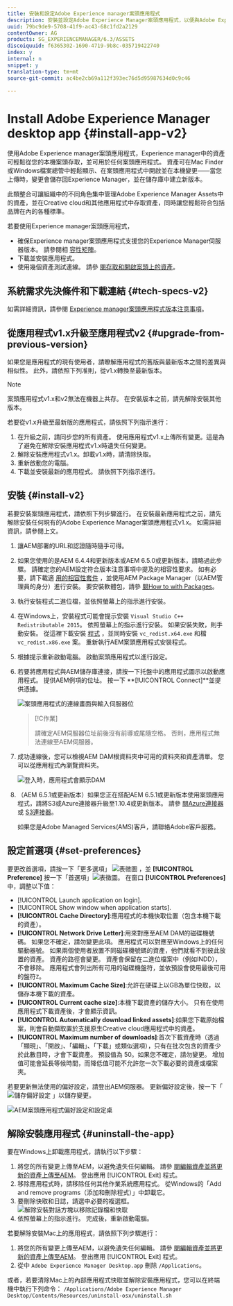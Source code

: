 ```yaml
---
title: 安裝和設定Adobe Experience manager案頭應用程式
description: 安裝並設定Adobe Experience Manager案頭應用程式，以便與Adobe Experience Manager Assets伺服器搭配運作，並下載您本機檔案系統上的資產。
uuid: 79bc9de9-5708-41f9-ac43-68c1fd2a2129
contentOwner: AG
products: SG_EXPERIENCEMANAGER/6.3/ASSETS
discoiquuid: f6365302-1690-4719-9b8c-035719422740
index: y
internal: n
snippet: y
translation-type: tm+mt
source-git-commit: ac4be2cb69a112f393ec76d5d95987634d0c9c46

---
```



# Install Adobe Experience Manager desktop app {#install-app-v2}

使用Adobe Experience manager案頭應用程式，Experience manager中的資產可輕鬆從您的本機案頭存取，並可用於任何案頭應用程式。 資產可在Mac Finder或Windows檔案總管中輕鬆顯示、在案頭應用程式中開啟並在本機變更——當您上傳時，變更會儲存回Experience Manager，並在儲存庫中建立新版本。

此類整合可讓組織中的不同角色集中管理Adobe Experience Manager Assets中的資產，並在Creative cloud和其他應用程式中存取資產，同時讓您輕鬆符合包括品牌在內的各種標準。

若要使用Experience manager案頭應用程式，

* 確保Experience manager案頭應用程式支援您的Experience Manager伺服器版本。 請參閱相 [容性矩陣](release-notes-of-v1.md#compatibilitymatrix)。
* 下載並安裝應用程式。
* 使用幾個資產測試連線。 請參 [閱存取和開啟案頭上的資產](use-app-v1.md#openondesktop)。

## 系統需求先決條件和下載連結 {#tech-specs-v2}

如需詳細資訊，請參閱 [Experience manager案頭應用程式版本注意事項](release-notes.md)。

## 從應用程式v1.x升級至應用程式v2 {#upgrade-from-previous-version}

如果您是應用程式的現有使用者，請瞭解應用程式的舊版與最新版本之間的差異與相似性。 此外，請依照下列准則，從v1.x轉換至最新版本。

>[!NOTE]
>
>案頭應用程式v1.x和v2無法在機器上共存。 在安裝版本之前，請先解除安裝其他版本。

若要從v1.x升級至最新版的應用程式，請依照下列指示進行：

1. 在升級之前，請同步您的所有資產。 使用應用程式v1.x上傳所有變更。這是為了避免在解除安裝應用程式v1.x時遺失任何變更。
1. 解除安裝應用程式v1.x。卸載v1.x時，請清除快取。
1. 重新啟動您的電腦。
1. 下載並安裝最新的應用程式。 請依照下列指示進行。

## 安裝 {#install-v2}

若要安裝案頭應用程式，請依照下列步驟進行。 在安裝最新應用程式之前，請先解除安裝任何現有的Adobe Experience Manager案頭應用程式v1.x。 如需詳細資訊，請參閱上文。

1. 讓AEM部署的URL和認證隨時隨手可得。
1. 如果您使用的是AEM 6.4.4和更新版本或AEM 6.5.0或更新版本，請略過此步驟。 請確定您的AEM設定符合版本注意事項中提及的相容性要求。 如有必要，請下載適 [用的相容性套件](https://www.adobeaemcloud.com/content/marketplace/marketplaceProxy.html?packagePath=/content/companies/public/adobe/packages/cq640/featurepack/adobe-asset-link-support) ，並使用AEM Package Manager（以AEM管理員的身分）進行安裝。 要安裝軟體包，請參 [閱How to with Packages](https://helpx.adobe.com/experience-manager/6-5/sites/administering/using/package-manager.html)。
1. 執行安裝程式二進位檔，並依照螢幕上的指示進行安裝。
1. 在Windows上，安裝程式可能會提示安裝 `Visual Studio C++ Redistributable 2015`。 依照螢幕上的指示進行安裝。 如果安裝失敗，則手動安裝。 從這裡下載安裝 [程式](https://www.microsoft.com/en-us/download/details.aspx?id=52685) ，並同時安裝 `vc_redist.x64.exe` 和檔 `vc_redist.x86.exe` 案。 重新執行AEM案頭應用程式安裝程式。
1. 根據提示重新啟動電腦。 啟動案頭應用程式以進行設定。
1. 若要將應用程式與AEM儲存庫連接，請按一下托盤中的應用程式圖示以啟動應用程式。 提供AEM例項的位址。 按一下 **[!UICONTROL Connect]**並提供憑據。

   ![案頭應用程式的連線畫面與輸入伺服器位](assets/connect_da2.png "址連線畫面與輸入伺服器位址")

   >[!C作業]
   >
   >請確定AEM伺服器位址前後沒有前導或尾隨空格。 否則，應用程式無法連線至AEM伺服器。

1. 成功連線後，您可以檢視AEM DAM根資料夾中可用的資料夾和資產清單。 您可以從應用程式內瀏覽資料夾。

   ![登入時，應用程式會顯示DAM](assets/firstview_da2.png "內容登入時，應用程式會顯示DAM內容")

1. （AEM 6.5.1或更新版本）如果您正在搭配AEM 6.5.1或更新版本使用案頭應用程式，請將S3或Azure連接器升級至1.10.4或更新版本。 請參 [閱Azure連接器](https://helpx.adobe.com/experience-manager/6-5/sites/deploying/using/data-store-config.html#AzureDataStore) 或 [S3連接器](https://helpx.adobe.com/experience-manager/6-5/sites/deploying/using/data-store-config.html#AmazonS3DataStore)。

   如果您是Adobe Managed Services(AMS)客戶，請聯絡Adobe客戶服務。

## 設定首選項 {#set-preferences}

要更改首選項，請按一下「更多選項」 ![表徵圖](assets/do-not-localize/more_options_da2.png) ，並 **[!UICONTROL Preference]** 按一下「首選項」![表徵圖](assets/do-not-localize/preferences_icon_da2.png)。 在窗口 **[!UICONTROL Preferences]** 中，調整以下值：

* [!UICONTROL Launch application on login].
* [!UICONTROL Show window when application starts].
* **[!UICONTROL Cache Directory]**:應用程式的本機快取位置（包含本機下載的資產）。
* **[!UICONTROL Network Drive Letter]**:用來對應至AEM DAM的磁碟機號碼。 如果您不確定，請勿變更此項。 應用程式可以對應至Windows上的任何驅動器號。 如果兩個使用者放置不同磁碟機號碼的資產，他們就看不到彼此放置的資產。 資產的路徑會變更。 資產會保留在二進位檔案中（例如INDD），不會移除。 應用程式會列出所有可用的磁碟機盤符，並依預設會使用最後可用的盤符`Z`。
* **[!UICONTROL Maximum Cache Size]**:允許在硬碟上以GB為單位快取，以儲存本機下載的資產。
* **[!UICONTROL Current cache size]**:本機下載資產的儲存大小。 只有在使用應用程式下載資產後，才會顯示資訊。
* **[!UICONTROL Automatically download linked assets]**:如果您下載原始檔案，則會自動擷取置於支援原生Creative cloud應用程式中的資產。
* **[!UICONTROL Maximum number of downloads]**:首次下載資產時（透過「顯現」、「開啟」、「編輯」、「下載」或類似選項），只有在批次包含的資產少於此數目時，才會下載資產。 預設值為 50。如果您不確定，請勿變更。 增加值可能會延長等候時間，而降低值可能不允許您一次下載必要的資產或檔案夾。

若要更新無法使用的偏好設定，請登出AEM伺服器。 更新偏好設定後，按一下「 ![儲存偏好設定](assets/do-not-localize/save_preferences_da2.png) 」以儲存變更。

![AEM案頭應用程式偏好設定和設定桌](assets/preferences_da2.png "面應用程式偏好設定")

## 解除安裝應用程式 {#uninstall-the-app}

要在Windows上卸載應用程式，請執行以下步驟：

1. 將您的所有變更上傳至AEM，以避免遺失任何編輯。 請參 [閱編輯資產並將更新的資產上傳至AEM](using.md#edit-assets-upload-updated-assets)。 登出應用 [!UICONTROL Exit] 程式。
1. 移除應用程式時，請移除任何其他作業系統應用程式。 從Windows的「Add and remove programs（添加和刪除程式）」中卸載它。
1. 要刪除快取和日誌，請選中必要的複選框。
   ![解除安裝對話方塊以移除記錄檔和快取](assets/uninstall_da2.png "解除安裝對話方塊以移除記錄檔和快取")
1. 依照螢幕上的指示進行。 完成後，重新啟動電腦。

若要解除安裝Mac上的應用程式，請依照下列步驟進行：

1. 將您的所有變更上傳至AEM，以避免遺失任何編輯。 請參 [閱編輯資產並將更新的資產上傳至AEM](using.md#edit-assets-upload-updated-assets)。 登出應用 [!UICONTROL Exit] 程式。
1. 從中 `Adobe Experience Manager Desktop.app` 刪除 `/Applications`。

或者，若要清除Mac上的內部應用程式快取並解除安裝應用程式，您可以在終端機中執行下列命令：
`/Applications/Adobe Experience Manager Desktop/Contents/Resources/uninstall-osx/uninstall.sh`
